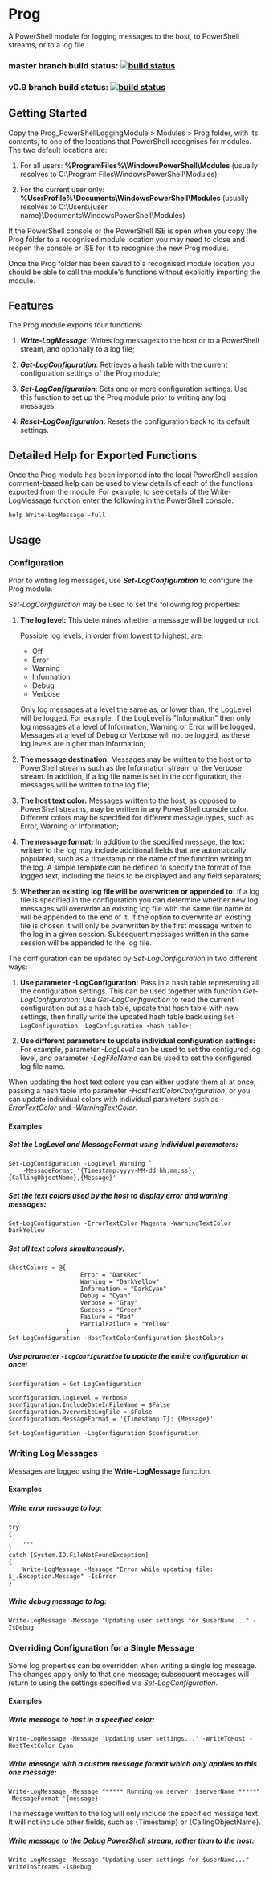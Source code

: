 # Prog
A PowerShell module for logging messages to the host, to PowerShell streams, or to a log file.

### master branch build status: [![build status](https://ci.appveyor.com/api/projects/status/0xu4p7bvxdxgkaql/branch/master?svg=true)](https://ci.appveyor.com/project/AnotherSadGit/prog-powershelllogger/branch/master)
### v0.9 branch build status: [![build status](https://ci.appveyor.com/api/projects/status/0xu4p7bvxdxgkaql/branch/v0.9?svg=true)](https://ci.appveyor.com/project/AnotherSadGit/prog-powershelllogger/branch/v0.9)

## Getting Started
Copy the Prog_PowerShellLoggingModule > Modules > Prog folder, with its contents, to one of the 
locations that PowerShell recognises for modules.  The two default locations are:

1. For all users:  **%ProgramFiles%\WindowsPowerShell\Modules** 
(usually resolves to C:\Program Files\WindowsPowerShell\Modules);

2. For the current user only:  **%UserProfile%\Documents\WindowsPowerShell\Modules** 
(usually resolves to C:\Users\\{user name}\Documents\WindowsPowerShell\Modules)

If the PowerShell console or the PowerShell ISE is open when you copy the Prog folder to a 
recognised module location you may need to close and reopen the console or ISE for it to 
recognise the new Prog module.

Once the Prog folder has been saved to a recognised module location you should be able to call 
the module's functions without explicitly importing the module.

## Features

The Prog module exports four functions:

1) **_Write-LogMessage_**:  Writes log messages to the host or to a PowerShell stream, and 
optionally to a log file;

2) **_Get-LogConfiguration_**:  Retrieves a hash table with the current configuration settings 
of the Prog module;

3) **_Set-LogConfiguration_**:  Sets one or more configuration settings.  Use this function to 
set up the Prog module prior to writing any log messages;

4) **_Reset-LogConfiguration_**:  Resets the configuration back to its default settings.

## Detailed Help for Exported Functions

Once the Prog module has been imported into the local PowerShell session comment-based help can 
be used to view details of each of the functions exported from the module.  For example, to see 
details of the Write-LogMessage function enter the following in the PowerShell console:

```
help Write-LogMessage -full
```

## Usage

### Configuration

Prior to writing log messages, use **_Set-LogConfiguration_** to configure the Prog module.  

_Set-LogConfiguration_ may be used to set the following log properties:

1) **The log level:**  This determines whether a message will be logged or not.  
	
   Possible log levels, in order from lowest to highest, are: 
   * Off
   * Error
   * Warning
   * Information
   * Debug
   * Verbose 

   Only log messages at a level the same as, or lower than, the LogLevel will be logged.  For 
   example, if the LogLevel is "Information" then only log messages at a level of Information, 
   Warning or Error will be logged.  Messages at a level of Debug or Verbose will not be logged, 
   as these log levels are higher than Information;

2) **The message destination:**  Messages may be written to the host or to PowerShell streams 
such as the Information stream or the Verbose stream.  In addition, if a log file name is set in 
the configuration, the messages will be written to the log file;

3) **The host text color:**  Messages written to the host, as opposed to PowerShell streams, may 
be written in any PowerShell console color.  Different colors may be specified for different 
message types, such as Error, Warning or Information;

4) **The message format:**  In addition to the specified message, the text written to the log may 
include additional fields that are automatically populated, such as a timestamp or the name of 
the function writing to the log.  A simple template can be defined to specify the format of the 
logged text, including the fields to be displayed and any field separators;

5) **Whether an existing log file will be overwritten or appended to:**  If a log file is specified 
in the configuration you can determine whether new log messages will overwrite an existing log 
file with the same file name or will be appended to the end of it.  If the option to overwrite an 
existing file is chosen it will only be overwritten by the first message written to the log in a 
given session.  Subsequent messages written in the same session will be appended to the log file.

The configuration can be updated by _Set-LogConfiguration_ in two different ways:

1) **Use parameter -LogConfiguration:**  Pass in a hash table representing all the configuration 
settings.  This can be used together with function _Get-LogConfiguration_:  Use 
_Get-LogConfiguration_ to read the current configuration out as a hash table, update that hash 
table with new settings, then finally write the updated hash table back using 
`Set-LogConfiguration -LogConfiguration <hash table>`;

2) **Use different parameters to update individual configuration settings:**  For example, 
parameter _-LogLevel_ can be used to set the configured log level, and parameter _-LogFileName_ 
can be used to set the configured log file name.  

When updating the host text colors you can either update them all at once, passing a hash table 
into parameter _-HostTextColorConfiguration_, or you can update individual colors with individual 
parameters such as _-ErrorTextColor_ and _-WarningTextColor_.

#### Examples

##### Set the LogLevel and MessageFormat using individual parameters:
```
Set-LogConfiguration -LogLevel Warning `
	-MessageFormat '{Timestamp:yyyy-MM-dd hh:mm:ss},{CallingObjectName},{Message}'
```

##### Set the text colors used by the host to display error and warning messages:
```
Set-LogConfiguration -ErrorTextColor Magenta -WarningTextColor DarkYellow
```

##### Set all text colors simultaneously:
```
$hostColors = @{
					Error = "DarkRed"
					Warning = "DarkYellow"
					Information = "DarkCyan"
					Debug = "Cyan"
					Verbose = "Gray"
					Success = "Green"
					Failure = "Red"
					PartialFailure = "Yellow"
				}
Set-LogConfiguration -HostTextColorConfiguration $hostColors
```

##### Use parameter `-LogConfiguration` to update the entire configuration at once:
```
$configuration = Get-LogConfiguration

$configuration.LogLevel = Verbose
$configuration.IncludeDateInFileName = $False
$configuration.OverwriteLogFile = $False
$configuration.MessageFormat = '{Timestamp:T}: {Message}'

Set-LogConfiguration -LogConfiguration $configuration
```

### Writing Log Messages
Messages are logged using the **Write-LogMessage** function.

#### Examples

##### Write error message to log:
```
try
{
	...
}
catch [System.IO.FileNotFoundException]
{
	Write-LogMessage -Message "Error while updating file: $_.Exception.Message" -IsError
}
```

##### Write debug message to log:
```
Write-LogMessage -Message "Updating user settings for $userName..." -IsDebug
```

### Overriding Configuration for a Single Message
Some log properties can be overridden when writing a single log message.  The changes apply only 
to that one message; subsequent messages will return to using the settings specified via 
_Set-LogConfiguration_.

#### Examples

##### Write message to host in a specified color:
```
Write-LogMessage -Message 'Updating user settings...' -WriteToHost -HostTextColor Cyan
```

##### Write message with a custom message format which only applies to this one message:
```
Write-LogMessage -Message "***** Running on server: $serverName *****" -MessageFormat '{message}'
```
The message written to the log will only include the specified message text.  It will not 
include other fields, such as {Timestamp} or {CallingObjectName}.

##### Write message to the Debug PowerShell stream, rather than to the host:
```
Write-LogMessage -Message "Updating user settings for $userName..." -WriteToStreams -IsDebug
```
